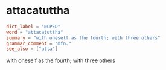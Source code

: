 # attacatuttha

``` toml
dict_label = "NCPED"
word = "attacatuttha"
summary = "with oneself as the fourth; with three others"
grammar_comment = "mfn."
see_also = ["atta"]
```

with oneself as the fourth; with three others

